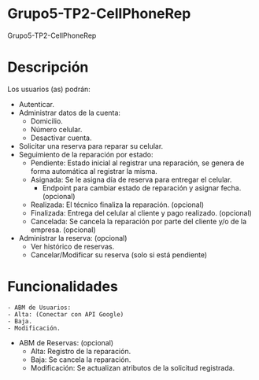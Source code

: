 # Grupo5-TP2-CellPhoneRep
Grupo5-TP2-CellPhoneRep

# Descripción
Los usuarios (as) podrán:
  - Autenticar.
  - Administrar  datos de la cuenta:
    - Domicilio.
    - Número celular.
    - Desactivar cuenta.
  - Solicitar una reserva para reparar su celular.
  - Seguimiento de la reparación por estado:
    - Pendiente: Estado inicial al registrar una reparación, se genera de forma automática al registrar la misma. 
    - Asignada: Se le asigna día de reserva para entregar el celular. 
        - Endpoint para cambiar estado de reparación y asignar fecha. (opcional)
    - Realizada: El técnico finaliza la reparación. (opcional)
    - Finalizada: Entrega del celular al cliente y pago realizado. (opcional)
    - Cancelada: Se cancela la reparación por parte del cliente y/o de la empresa. (opcional)
  - Administrar la reserva: (opcional)
    - Ver histórico de reservas.
    - Cancelar/Modificar su reserva (solo si está pendiente)

# Funcionalidades
    - ABM de Usuarios:
    - Alta: (Conectar con API Google)
    - Baja.
    - Modificación.
  - ABM de Reservas: (opcional)
    - Alta: Registro de la reparación. 
    - Baja: Se cancela la reparación.
    - Modificación: Se actualizan atributos de la solicitud registrada. 


